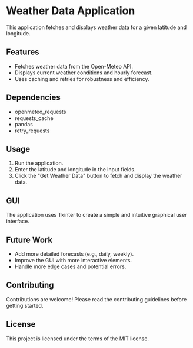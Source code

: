 # Weather Data Application

This application fetches and displays weather data for a given latitude and longitude.

## Features

- Fetches weather data from the Open-Meteo API.
- Displays current weather conditions and hourly forecast.
- Uses caching and retries for robustness and efficiency.

## Dependencies

- openmeteo_requests
- requests_cache
- pandas
- retry_requests

## Usage

1. Run the application.
2. Enter the latitude and longitude in the input fields.
3. Click the "Get Weather Data" button to fetch and display the weather data.

## GUI

The application uses Tkinter to create a simple and intuitive graphical user interface.

## Future Work

- Add more detailed forecasts (e.g., daily, weekly).
- Improve the GUI with more interactive elements.
- Handle more edge cases and potential errors.

## Contributing

Contributions are welcome! Please read the contributing guidelines before getting started.

## License

This project is licensed under the terms of the MIT license.
